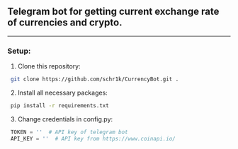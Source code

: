## Telegram bot for getting current exchange rate of currencies and crypto.

---
### Setup:
1. Clone this repository:
``` bash
 git clone https://github.com/schr1k/CurrencyBot.git .
```
2. Install all necessary packages:
``` bash
 pip install -r requirements.txt
```
3. Change credentials in config.py:
``` python
 TOKEN = ''  # API key of telegram bot
 API_KEY = ''  # API key from https://www.coinapi.io/
```
